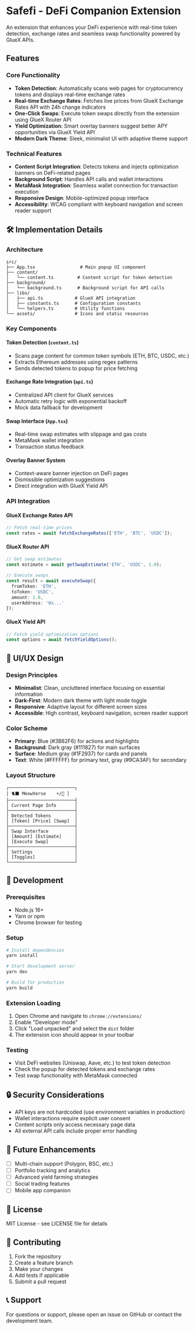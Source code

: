 # Safefi - DeFi Companion Extension

An extension that enhances your DeFi experience with real-time token detection, exchange rates and seamless swap functionality powered by GlueX APIs.

## Features

### Core Functionality
- **Token Detection**: Automatically scans web pages for cryptocurrency tokens and displays real-time exchange rates
- **Real-time Exchange Rates**: Fetches live prices from GlueX Exchange Rates API with 24h change indicators
- **One-Click Swaps**: Execute token swaps directly from the extension using GlueX Router API
- **Yield Optimization**: Smart overlay banners suggest better APY opportunities via GlueX Yield API
- **Modern Dark Theme**: Sleek, minimalist UI with adaptive theme support

### Technical Features
- **Content Script Integration**: Detects tokens and injects optimization banners on DeFi-related pages
- **Background Script**: Handles API calls and wallet interactions
- **MetaMask Integration**: Seamless wallet connection for transaction execution
- **Responsive Design**: Mobile-optimized popup interface
- **Accessibility**: WCAG compliant with keyboard navigation and screen reader support

## 🛠️ Implementation Details

### Architecture
```
src/
├── App.tsx                 # Main popup UI component
├── content/
│   └── content.ts         # Content script for token detection
├── background/
│   └── background.ts      # Background script for API calls
├── libs/
│   ├── api.ts            # GlueX API integration
│   ├── constants.ts      # Configuration constants
│   └── helpers.ts        # Utility functions
└── assets/               # Icons and static resources
```

### Key Components

#### Token Detection (`content.ts`)
- Scans page content for common token symbols (ETH, BTC, USDC, etc.)
- Extracts Ethereum addresses using regex patterns
- Sends detected tokens to popup for price fetching

#### Exchange Rate Integration (`api.ts`)
- Centralized API client for GlueX services
- Automatic retry logic with exponential backoff
- Mock data fallback for development

#### Swap Interface (`App.tsx`)
- Real-time swap estimates with slippage and gas costs
- MetaMask wallet integration
- Transaction status feedback

#### Overlay Banner System
- Context-aware banner injection on DeFi pages
- Dismissible optimization suggestions
- Direct integration with GlueX Yield API

### API Integration

#### GlueX Exchange Rates API
```typescript
// Fetch real-time prices
const rates = await fetchExchangeRates(['ETH', 'BTC', 'USDC']);
```

#### GlueX Router API
```typescript
// Get swap estimates
const estimate = await getSwapEstimate('ETH', 'USDC', 1.0);

// Execute swaps
const result = await executeSwap({
  fromToken: 'ETH',
  toToken: 'USDC',
  amount: 1.0,
  userAddress: '0x...'
});
```

#### GlueX Yield API
```typescript
// Fetch yield optimization options
const options = await fetchYieldOptions();
```

## 🎨 UI/UX Design

### Design Principles
- **Minimalist**: Clean, uncluttered interface focusing on essential information
- **Dark-First**: Modern dark theme with light mode toggle
- **Responsive**: Adaptive layout for different screen sizes
- **Accessible**: High contrast, keyboard navigation, screen reader support

### Color Scheme
- **Primary**: Blue (#3B82F6) for actions and highlights
- **Background**: Dark gray (#111827) for main surfaces
- **Surface**: Medium gray (#1F2937) for cards and panels
- **Text**: White (#FFFFFF) for primary text, gray (#9CA3AF) for secondary

### Layout Structure
```
┌─────────────────────────┐
│ 🐈‍⬛ MeowVerse    ☀️/🌙 │
├─────────────────────────┤
│ Current Page Info       │
├─────────────────────────┤
│ Detected Tokens         │
│ [Token] [Price] [Swap]  │
├─────────────────────────┤
│ Swap Interface          │
│ [Amount] [Estimate]     │
│ [Execute Swap]          │
├─────────────────────────┤
│ Settings                │
│ [Toggles]               │
└─────────────────────────┘
```

## 🔧 Development

### Prerequisites
- Node.js 16+
- Yarn or npm
- Chrome browser for testing

### Setup
```bash
# Install dependencies
yarn install

# Start development server
yarn dev

# Build for production
yarn build
```

### Extension Loading
1. Open Chrome and navigate to `chrome://extensions/`
2. Enable "Developer mode"
3. Click "Load unpacked" and select the `dist` folder
4. The extension icon should appear in your toolbar

### Testing
- Visit DeFi websites (Uniswap, Aave, etc.) to test token detection
- Check the popup for detected tokens and exchange rates
- Test swap functionality with MetaMask connected

## 🔒 Security Considerations

- API keys are not hardcoded (use environment variables in production)
- Wallet interactions require explicit user consent
- Content scripts only access necessary page data
- All external API calls include proper error handling

## 🚀 Future Enhancements

- [ ] Multi-chain support (Polygon, BSC, etc.)
- [ ] Portfolio tracking and analytics
- [ ] Advanced yield farming strategies
- [ ] Social trading features
- [ ] Mobile app companion

## 📝 License

MIT License - see LICENSE file for details

## 🤝 Contributing

1. Fork the repository
2. Create a feature branch
3. Make your changes
4. Add tests if applicable
5. Submit a pull request

## 📞 Support

For questions or support, please open an issue on GitHub or contact the development team.
